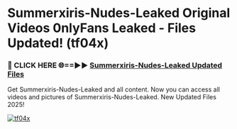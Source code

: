 # Summerxiris-Nudes-Leaked Original Videos 0nlyFans Leaked - Files Updated! (tf04x)

<h3>🔴 CLICK HERE 🌐==►► <a href="https://tinyurl.com/yc6ubb5a" rel="nofollow">Summerxiris-Nudes-Leaked Updated Files</a></h3>

Get Summerxiris-Nudes-Leaked and all content. Now you can access all videos and pictures of Summerxiris-Nudes-Leaked. New Updated Files 2025!

[![tf04x](https://i.imgur.com/7eu0CRL.gif)](https://tinyurl.com/yc6ubb5a)
